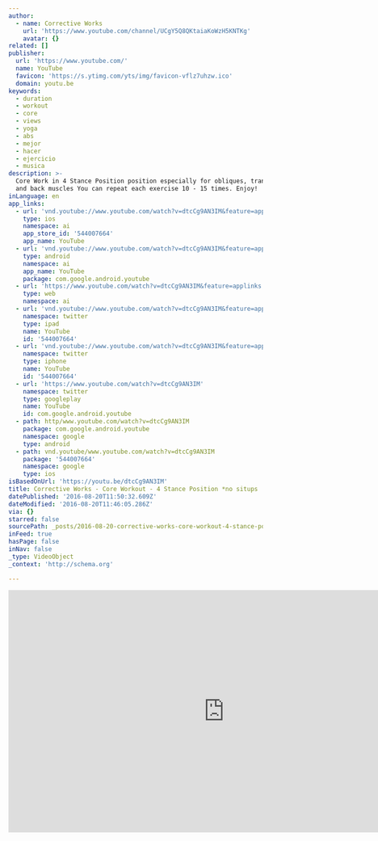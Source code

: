 ```yaml
---
author:
  - name: Corrective Works
    url: 'https://www.youtube.com/channel/UCgY5Q8QKtaiaKoWzH5KNTKg'
    avatar: {}
related: []
publisher:
  url: 'https://www.youtube.com/'
  name: YouTube
  favicon: 'https://s.ytimg.com/yts/img/favicon-vflz7uhzw.ico'
  domain: youtu.be
keywords:
  - duration
  - workout
  - core
  - views
  - yoga
  - abs
  - mejor
  - hacer
  - ejercicio
  - musica
description: >-
  Core Work in 4 Stance Position position especially for obliques, transverse
  and back muscles You can repeat each exercise 10 - 15 times. Enjoy!
inLanguage: en
app_links:
  - url: 'vnd.youtube://www.youtube.com/watch?v=dtcCg9AN3IM&feature=applinks'
    type: ios
    namespace: ai
    app_store_id: '544007664'
    app_name: YouTube
  - url: 'vnd.youtube://www.youtube.com/watch?v=dtcCg9AN3IM&feature=applinks'
    type: android
    namespace: ai
    app_name: YouTube
    package: com.google.android.youtube
  - url: 'https://www.youtube.com/watch?v=dtcCg9AN3IM&feature=applinks'
    type: web
    namespace: ai
  - url: 'vnd.youtube://www.youtube.com/watch?v=dtcCg9AN3IM&feature=applinks'
    namespace: twitter
    type: ipad
    name: YouTube
    id: '544007664'
  - url: 'vnd.youtube://www.youtube.com/watch?v=dtcCg9AN3IM&feature=applinks'
    namespace: twitter
    type: iphone
    name: YouTube
    id: '544007664'
  - url: 'https://www.youtube.com/watch?v=dtcCg9AN3IM'
    namespace: twitter
    type: googleplay
    name: YouTube
    id: com.google.android.youtube
  - path: http/www.youtube.com/watch?v=dtcCg9AN3IM
    package: com.google.android.youtube
    namespace: google
    type: android
  - path: vnd.youtube/www.youtube.com/watch?v=dtcCg9AN3IM
    package: '544007664'
    namespace: google
    type: ios
isBasedOnUrl: 'https://youtu.be/dtcCg9AN3IM'
title: Corrective Works - Core Workout - 4 Stance Position *no situps
datePublished: '2016-08-20T11:50:32.609Z'
dateModified: '2016-08-20T11:46:05.286Z'
via: {}
starred: false
sourcePath: _posts/2016-08-20-corrective-works-core-workout-4-stance-position-no-situ.md
inFeed: true
hasPage: false
inNav: false
_type: VideoObject
_context: 'http://schema.org'

---
```

<iframe src="https://cdn.embedly.com/widgets/media.html?src=https%3A%2F%2Fwww.youtube.com%2Fembed%2FdtcCg9AN3IM%3Ffeature%3Doembed&amp;url=http%3A%2F%2Fwww.youtube.com%2Fwatch%3Fv%3DdtcCg9AN3IM&amp;image=https%3A%2F%2Fi.ytimg.com%2Fvi%2FdtcCg9AN3IM%2Fhqdefault.jpg&amp;key=b7d04c9b404c499eba89ee7072e1c4f7&amp;type=text%2Fhtml&amp;schema=youtube" width="854" height="480" scrolling="no" frameborder="0" allowfullscreen="" style=""></iframe>
